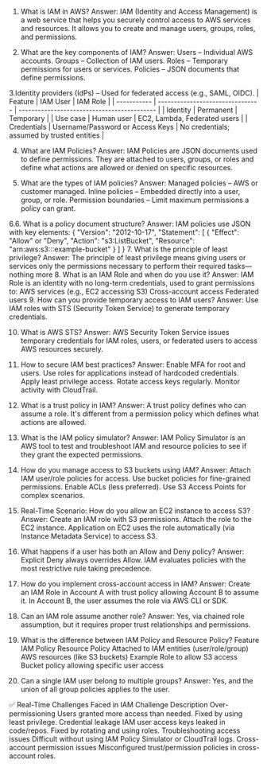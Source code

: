 1. What is IAM in AWS?
Answer:
IAM (Identity and Access Management) is a web service that helps you securely control access to AWS services and resources. It allows you to create and manage users, groups, roles, and permissions.

2. What are the key components of IAM?
Answer:
Users – Individual AWS accounts.
Groups – Collection of IAM users.
Roles – Temporary permissions for users or services.
Policies – JSON documents that define permissions.

3.Identity providers (IdPs) – Used for federated access (e.g., SAML, OIDC).
| Feature     | IAM User                         | IAM Role                                    |
| ----------- | -------------------------------- | ------------------------------------------- |
| Identity    | Permanent                        | Temporary                                   |
| Use case    | Human user                       | EC2, Lambda, Federated users                |
| Credentials | Username/Password or Access Keys | No credentials; assumed by trusted entities |

4. What are IAM Policies?
Answer:
IAM Policies are JSON documents used to define permissions. They are attached to users, groups, or roles and define what actions are allowed or denied on specific resources.

5. What are the types of IAM policies?
Answer:
Managed policies – AWS or customer managed.
Inline policies – Embedded directly into a user, group, or role.
Permission boundaries – Limit maximum permissions a policy can grant.

6.6. What is a policy document structure?
Answer:
IAM policies use JSON with key elements:
{
  "Version": "2012-10-17",
  "Statement": [
    {
      "Effect": "Allow" or "Deny",
      "Action": "s3:ListBucket",
      "Resource": "arn:aws:s3:::example-bucket"
    }
  ]
}
7. What is the principle of least privilege?
Answer:
The principle of least privilege means giving users or services only the permissions necessary to perform their required tasks—nothing more
8. What is an IAM Role and when do you use it?
Answer:
IAM Role is an identity with no long-term credentials, used to grant permissions to:
AWS services (e.g., EC2 accessing S3)
Cross-account access
Federated users
9. How can you provide temporary access to IAM users?
Answer:
Use IAM roles with STS (Security Token Service) to generate temporary credentials.

10. What is AWS STS?
Answer:
AWS Security Token Service issues temporary credentials for IAM roles, users, or federated users to access AWS resources securely.
11. How to secure IAM best practices?
Answer:
Enable MFA for root and users.
Use roles for applications instead of hardcoded credentials.
Apply least privilege access.
Rotate access keys regularly.
Monitor activity with CloudTrail.
121. What is a trust policy in IAM?
Answer:
A trust policy defines who can assume a role. It's different from a permission policy which defines what actions are allowed.
13. What is the IAM policy simulator?
Answer:
IAM Policy Simulator is an AWS tool to test and troubleshoot IAM and resource policies to see if they grant the expected permissions.
14. How do you manage access to S3 buckets using IAM?
Answer:
Attach IAM user/role policies for access.
Use bucket policies for fine-grained permissions.
Enable ACLs (less preferred).
Use S3 Access Points for complex scenarios.

15. Real-Time Scenario: How do you allow an EC2 instance to access S3?
Answer:
Create an IAM role with S3 permissions.
Attach the role to the EC2 instance.
Application on EC2 uses the role automatically (via Instance Metadata Service) to access S3.
16. What happens if a user has both an Allow and Deny policy?
Answer:
Explicit Deny always overrides Allow. IAM evaluates policies with the most restrictive rule taking precedence.
17. How do you implement cross-account access in IAM?
Answer:
Create an IAM Role in Account A with trust policy allowing Account B to assume it.
In Account B, the user assumes the role via AWS CLI or SDK.
18. Can an IAM role assume another role?
Answer:
Yes, via chained role assumption, but it requires proper trust relationships and permissions.

19. What is the difference between IAM Policy and Resource Policy?
Feature	IAM Policy	Resource Policy
Attached to	IAM entities (user/role/group)	AWS resources (like S3 buckets)
Example	Role to allow S3 access	Bucket policy allowing specific user access

20. Can a single IAM user belong to multiple groups?
Answer:
Yes, and the union of all group policies applies to the user.

✅ Real-Time Challenges Faced in IAM
Challenge	Description
Over-permissioning	Users granted more access than needed. Fixed by using least privilege.
Credential leakage	IAM user access keys leaked in code/repos. Fixed by rotating and using roles.
Troubleshooting access issues	Difficult without using IAM Policy Simulator or CloudTrail logs.
Cross-account permission issues	Misconfigured trust/permission policies in cross-account roles.











